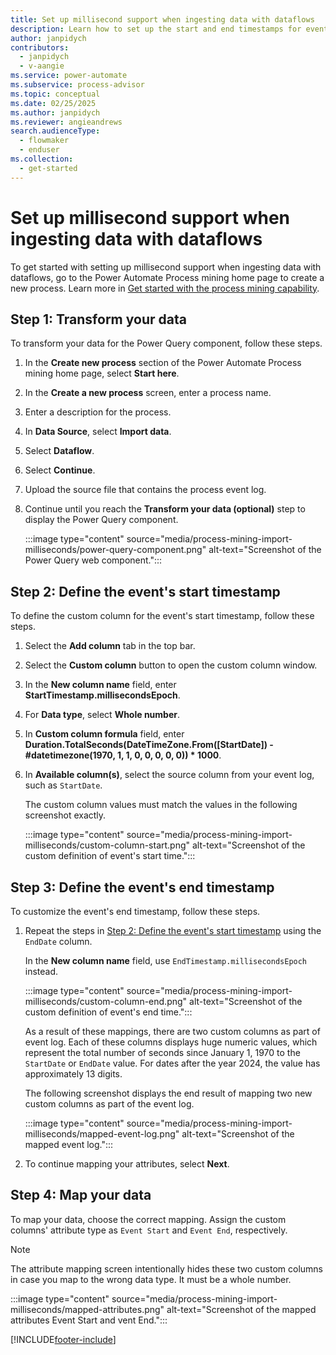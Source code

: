 ```yaml
---
title: Set up millisecond support when ingesting data with dataflows
description: Learn how to set up the start and end timestamps for events.
author: janpidych
contributors:
  - janpidych
  - v-aangie
ms.service: power-automate
ms.subservice: process-advisor
ms.topic: conceptual
ms.date: 02/25/2025
ms.author: janpidych
ms.reviewer: angieandrews
search.audienceType: 
  - flowmaker
  - enduser
ms.collection:
  - get-started
---
```


# Set up millisecond support when ingesting data with dataflows

To get started with setting up millisecond support when ingesting data with dataflows, go to the Power Automate Process mining home page to create a new process. Learn more in [Get started with the process mining capability](process-mining-tutorial.md#create-a-process).

## Step 1: Transform your data

To transform your data for the Power Query component, follow these steps.

1. In the **Create new process** section of the Power Automate Process mining home page, select **Start here**.
1. In the **Create a new process** screen, enter a process name.
1. Enter a description for the process.
1. In **Data Source**, select **Import data**.
1. Select **Dataflow**.
1. Select **Continue**.
1. Upload the source file that contains the process event log.
1. Continue until you reach the **Transform your data (optional)** step to display the Power Query component.

    :::image type="content" source="media/process-mining-import-milliseconds/power-query-component.png" alt-text="Screenshot of the Power Query web component.":::

## Step 2: Define the event's start timestamp

To define the custom column for the event's start timestamp, follow these steps.

1. Select the **Add column** tab in the top bar.
1. Select the **Custom column** button to open the custom column window.
1. In the  **New column name** field, enter **StartTimestamp.millisecondsEpoch**.
1. For **Data type**, select **Whole number**.
1. In **Custom column formula** field, enter **Duration.TotalSeconds(DateTimeZone.From([StartDate]) - #datetimezone(1970, 1, 1, 0, 0, 0, 0, 0)) * 1000**.
1. In **Available column(s)**, select the source column from your event log, such as `StartDate`.

    The custom column values must match the values in the following screenshot exactly.

    :::image type="content" source="media/process-mining-import-milliseconds/custom-column-start.png" alt-text="Screenshot of the custom definition of event's start time.":::

## Step 3: Define the event's end timestamp

To customize the event's end timestamp, follow these steps.

1. Repeat the steps in [Step 2: Define the event's start timestamp](#step-2-define-the-events-start-timestamp) using the `EndDate` column.

    In the **New column name** field, use `EndTimestamp.millisecondsEpoch` instead.

    :::image type="content" source="media/process-mining-import-milliseconds/custom-column-end.png" alt-text="Screenshot of the custom definition of event's end time.":::

    As a result of these mappings, there are two custom columns as part of event log. Each of these columns displays huge numeric values, which represent the total number of seconds since January 1, 1970 to the `StartDate` or `EndDate` value. For dates after the year 2024, the value has approximately 13 digits.
  
    The following screenshot displays the end result of mapping two new custom columns as part of the event log.

    :::image type="content" source="media/process-mining-import-milliseconds/mapped-event-log.png" alt-text="Screenshot of the mapped event log.":::

1. To continue mapping your attributes, select **Next**.

## Step 4: Map your data

To map your data, choose the correct mapping. Assign the custom columns' attribute type as `Event Start` and `Event End`, respectively.

> [!NOTE]
> The attribute mapping screen intentionally hides these two custom columns in case you map to the wrong data type. It must be a whole number.

:::image type="content" source="media/process-mining-import-milliseconds/mapped-attributes.png" alt-text="Screenshot of the mapped attributes Event Start and vent End.":::

[!INCLUDE[footer-include](includes/footer-banner.md)]
